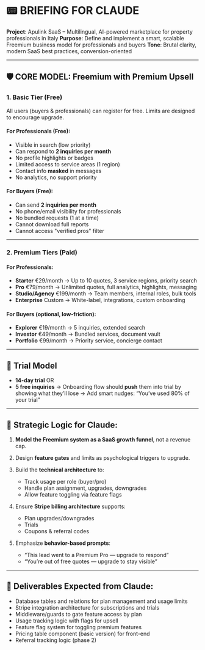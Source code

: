 # 📟 BRIEFING FOR CLAUDE

**Project**: Apulink SaaS – Multilingual, AI-powered marketplace for property professionals in Italy
**Purpose**: Define and implement a smart, scalable Freemium business model for professionals and buyers
**Tone**: Brutal clarity, modern SaaS best practices, conversion-oriented

---

## 🛡️ CORE MODEL: Freemium with Premium Upsell

### 1. Basic Tier (Free)

All users (buyers & professionals) can register for free.
Limits are designed to encourage upgrade.

#### For Professionals (Free):

* Visible in search (low priority)
* Can respond to **2 inquiries per month**
* No profile highlights or badges
* Limited access to service areas (1 region)
* Contact info **masked** in messages
* No analytics, no support priority

#### For Buyers (Free):

* Can send **2 inquiries per month**
* No phone/email visibility for professionals
* No bundled requests (1 at a time)
* Cannot download full reports
* Cannot access "verified pros" filter

---

### 2. Premium Tiers (Paid)

#### For Professionals:

* **Starter** €29/month → Up to 10 quotes, 3 service regions, priority search
* **Pro** €79/month → Unlimited quotes, full analytics, highlights, messaging
* **Studio/Agency** €199/month → Team members, internal roles, bulk tools
* **Enterprise** Custom → White-label, integrations, custom onboarding

#### For Buyers (optional, low-friction):

* **Explorer** €19/month → 5 inquiries, extended search
* **Investor** €49/month → Bundled services, document vault
* **Portfolio** €99/month → Priority service, concierge contact

---

## 🔄 Trial Model

* **14-day trial** OR
* **5 free inquiries**
  → Onboarding flow should **push** them into trial by showing what they’ll lose
  → Add smart nudges: “You’ve used 80% of your trial”

---

## 🧠 Strategic Logic for Claude:

1. **Model the Freemium system as a SaaS growth funnel**, not a revenue cap.
2. Design **feature gates** and limits as psychological triggers to upgrade.
3. Build the **technical architecture** to:

   * Track usage per role (buyer/pro)
   * Handle plan assignment, upgrades, downgrades
   * Allow feature toggling via feature flags
4. Ensure **Stripe billing architecture** supports:

   * Plan upgrades/downgrades
   * Trials
   * Coupons & referral codes
5. Emphasize **behavior-based prompts**:

   * “This lead went to a Premium Pro — upgrade to respond”
   * “You’re out of free quotes — upgrade to stay visible”

---

## 🌟 Deliverables Expected from Claude:

* Database tables and relations for plan management and usage limits
* Stripe integration architecture for subscriptions and trials
* Middleware/guards to gate feature access by plan
* Usage tracking logic with flags for upsell
* Feature flag system for toggling premium features
* Pricing table component (basic version) for front-end
* Referral tracking logic (phase 2)
